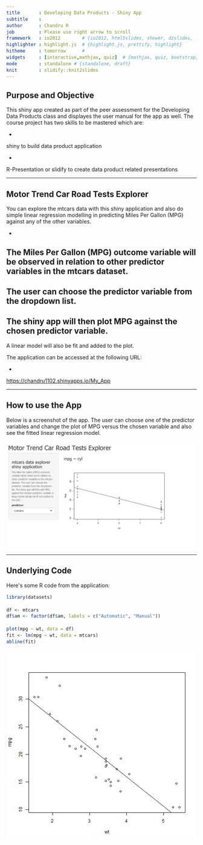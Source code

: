 ```yaml
---
title       : Developing Data Products - Shiny App
subtitle    : 
author      : Chandru R
job         : Please use right arrow to scroll 
framework   : io2012        # {io2012, html5slides, shower, dzslides, ...}
highlighter : highlight.js  # {highlight.js, prettify, highlight}
hitheme     : tomorrow      # 
widgets     : [interactive,mathjax, quiz]  # {mathjax, quiz, bootstrap}
mode        : standalone # {standalone, draft}
knit        : slidify::knit2slides
---
```


## Purpose and Objective

This shiny app created as part of the peer assessment for the  Developing Data Products class and displayes  the user manual for the app as well. The course project has two skills to be mastered which are: 

- 
shiny to build data product application

- 
R-Presentation or slidify to create data product related presentations


---

## Motor Trend Car Road Tests Explorer

You can explore the mtcars data with this shiny application  and also do simple linear regression modelling in predicting Miles Per Gallon (MPG) against any of the other variables.


- 
The Miles Per Gallon (MPG) outcome variable will be observed in relation to other predictor variables in the mtcars dataset.
- 
The user can choose the predictor variable from the dropdown list. 
- 
The shiny app will then plot MPG against the chosen predictor variable. 
- 
A linear model will also be fit and added to the plot.




The application can be accessed at the following URL: 

- 
https://chandru1102.shinyapps.io/My_App


---

## How to use the App

Below is a screenshot of the app. The user can choose one of the predictor variables and change the plot of MPG versus the chosen variable and also see the fitted linear regression model.

 <img src = './assets/img/screenshot.png'></img>

---

## Underlying Code

Here's some R code from the application:


```r
library(datasets)

df <- mtcars
df$am <- factor(df$am, labels = c("Automatic", "Manual"))

plot(mpg ~ wt, data = df)
fit <- lm(mpg ~ wt, data = mtcars)
abline(fit)
```

![plot of chunk unnamed-chunk-1](assets/fig/unnamed-chunk-1-1.png) 







